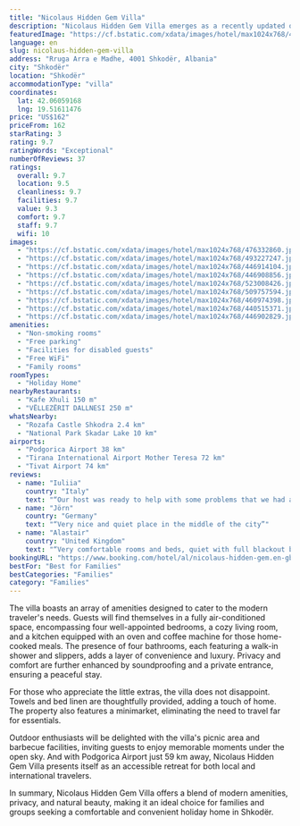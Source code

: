```yaml
---
title: "Nicolaus Hidden Gem Villa"
description: "Nicolaus Hidden Gem Villa emerges as a recently updated oasis in Shkodër, offering an exceptional stay for those seeking both comfort and convenience."
featuredImage: "https://cf.bstatic.com/xdata/images/hotel/max1024x768/476332860.jpg?k=17393524cde54cde12c3c20d81e6f3712066af442db3fb7525d81fe52f2dd1d1&o=&hp=1"
language: en
slug: nicolaus-hidden-gem-villa
address: "Rruga Arra e Madhe, 4001 Shkodër, Albania"
city: "Shkodër"
location: "Shkodër"
accommodationType: "villa"
coordinates:
  lat: 42.06059168
  lng: 19.51611476
price: "US$162"
priceFrom: 162
starRating: 3
rating: 9.7
ratingWords: "Exceptional"
numberOfReviews: 37
ratings:
  overall: 9.7
  location: 9.5
  cleanliness: 9.7
  facilities: 9.7
  value: 9.3
  comfort: 9.7
  staff: 9.7
  wifi: 10
images:
  - "https://cf.bstatic.com/xdata/images/hotel/max1024x768/476332860.jpg?k=17393524cde54cde12c3c20d81e6f3712066af442db3fb7525d81fe52f2dd1d1&o=&hp=1"
  - "https://cf.bstatic.com/xdata/images/hotel/max1024x768/493227247.jpg?k=e6a8c31d39039c38b27c1c0994d34be9bc2759cba8dd4489440133586c33e5cc&o=&hp=1"
  - "https://cf.bstatic.com/xdata/images/hotel/max1024x768/446914104.jpg?k=4e5021da292d57a19a2be6bfc8621debb34a1dd26dd0c4fad21128c61f531ecc&o=&hp=1"
  - "https://cf.bstatic.com/xdata/images/hotel/max1024x768/446908856.jpg?k=39884980a776205fada84c89943cb0c81bf766fcb8ddc0c5df8282c5869c4f6b&o=&hp=1"
  - "https://cf.bstatic.com/xdata/images/hotel/max1024x768/523008426.jpg?k=db6b2841934a37df5b43418074cefb41d44c967d916af85bf7730f535084cc79&o=&hp=1"
  - "https://cf.bstatic.com/xdata/images/hotel/max1024x768/509757594.jpg?k=655e74ba5afaef79f4868d281958fe40e88b804881d6c456076ab05d7eddd125&o=&hp=1"
  - "https://cf.bstatic.com/xdata/images/hotel/max1024x768/460974398.jpg?k=b9eb370f49d34786bb0e0282bb7227e815377f22db110138d0964ce5b930d3b5&o=&hp=1"
  - "https://cf.bstatic.com/xdata/images/hotel/max1024x768/440515371.jpg?k=daf4dc824042f248f1fb4c1a9b2dd0ced4cdcaa68c153e86002b4c579f0e3e34&o=&hp=1"
  - "https://cf.bstatic.com/xdata/images/hotel/max1024x768/446902829.jpg?k=f0d82094ebe3648346ead646ae3490f7b1510b9dfadab1999a3ac1e8be517f4b&o=&hp=1"
amenities:
  - "Non-smoking rooms"
  - "Free parking"
  - "Facilities for disabled guests"
  - "Free WiFi"
  - "Family rooms"
roomTypes:
  - "Holiday Home"
nearbyRestaurants:
  - "Kafe Xhuli 150 m"
  - "VËLLEZËRIT DALLNESI 250 m"
whatsNearby:
  - "Rozafa Castle Shkodra 2.4 km"
  - "National Park Skadar Lake 10 km"
airports:
  - "Podgorica Airport 38 km"
  - "Tirana International Airport Mother Teresa 72 km"
  - "Tivat Airport 74 km"
reviews:
  - name: "Iuliia"
    country: "Italy"
    text: "“Our host was ready to help with some problems that we had after blackout. The house is comfy and clean, enough for a big family, even for cooking. Garden is beautiful with an adorable dog:) we enjoyed our standing. Thank you”"
  - name: "Jörn"
    country: "Germany"
    text: "“Very nice and quiet place in the middle of the city”"
  - name: "Alastair"
    country: "United Kingdom"
    text: "“Very comfortable rooms and beds, quiet with full blackout blinds, great security and parking, lovely to sit on terrace in the orchard. Nice touches: water in fridge, good coffee. Will definitely book again.”"
bookingURL: "https://www.booking.com/hotel/al/nicolaus-hidden-gem.en-gb.html?aid=8035640"
bestFor: "Best for Families"
bestCategories: "Families"
category: "Families"
---
```


The villa boasts an array of amenities designed to cater to the modern traveler's needs. Guests will find themselves in a fully air-conditioned space, encompassing four well-appointed bedrooms, a cozy living room, and a kitchen equipped with an oven and coffee machine for those home-cooked meals. The presence of four bathrooms, each featuring a walk-in shower and slippers, adds a layer of convenience and luxury. Privacy and comfort are further enhanced by soundproofing and a private entrance, ensuring a peaceful stay.

For those who appreciate the little extras, the villa does not disappoint. Towels and bed linen are thoughtfully provided, adding a touch of home. The property also features a minimarket, eliminating the need to travel far for essentials.

Outdoor enthusiasts will be delighted with the villa's picnic area and barbecue facilities, inviting guests to enjoy memorable moments under the open sky. And with Podgorica Airport just 59 km away, Nicolaus Hidden Gem Villa presents itself as an accessible retreat for both local and international travelers.

In summary, Nicolaus Hidden Gem Villa offers a blend of modern amenities, privacy, and natural beauty, making it an ideal choice for families and groups seeking a comfortable and convenient holiday home in Shkodër.